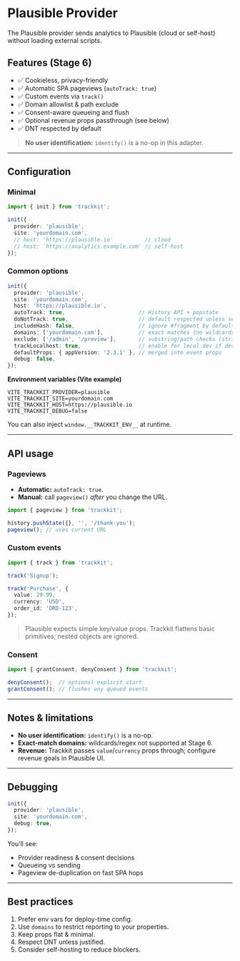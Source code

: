 # Plausible Provider

The Plausible provider sends analytics to Plausible (cloud or self-host) without loading external scripts.

## Features (Stage 6)

- ✅ Cookieless, privacy-friendly
- ✅ Automatic SPA pageviews (`autoTrack: true`)
- ✅ Custom events via `track()`
- ✅ Domain allowlist & path exclude
- ✅ Consent-aware queueing and flush
- ✅ Optional revenue props passthrough (see below)
- ✅ DNT respected by default

> **No user identification:** `identify()` is a no-op in this adapter.

---

## Configuration

### Minimal

```ts
import { init } from 'trackkit';

init({
  provider: 'plausible',
  site: 'yourdomain.com',
  // host: 'https://plausible.io'          // cloud
  // host: 'https://analytics.example.com' // self-host
});
```

### Common options

```ts
init({
  provider: 'plausible',
  site: 'yourdomain.com',
  host: 'https://plausible.io',
  autoTrack: true,                       // History API + popstate
  doNotTrack: true,                      // default respected unless set to false
  includeHash: false,                    // ignore #fragment by default
  domains: ['yourdomain.com'],           // exact matches (no wildcards)
  exclude: ['/admin', '/preview'],       // substring/path checks (strings only)
  trackLocalhost: true,                  // enable for local dev if desired
  defaultProps: { appVersion: '2.3.1' }, // merged into event props
  debug: false,
});
```

**Environment variables (Vite example)**

```env
VITE_TRACKKIT_PROVIDER=plausible
VITE_TRACKKIT_SITE=yourdomain.com
VITE_TRACKKIT_HOST=https://plausible.io
VITE_TRACKKIT_DEBUG=false
```

You can also inject `window.__TRACKKIT_ENV__` at runtime.

---

## API usage

### Pageviews

* **Automatic:** `autoTrack: true`.
* **Manual:** call `pageview()` *after* you change the URL.

```ts
import { pageview } from 'trackkit';

history.pushState({}, '', '/thank-you');
pageview(); // uses current URL
```

### Custom events

```ts
import { track } from 'trackkit';

track('Signup');

track('Purchase', {
  value: 29.99,
  currency: 'USD',
  order_id: 'ORD-123',
});
```

> Plausible expects simple key/value props. Trackkit flattens basic primitives; nested objects are ignored.

### Consent

```ts
import { grantConsent, denyConsent } from 'trackkit';

denyConsent();  // optional explicit start
grantConsent(); // flushes any queued events
```

---

## Notes & limitations

* **No user identification:** `identify()` is a no-op.
* **Exact-match domains:** wildcards/regex not supported at Stage 6.
* **Revenue:** Trackkit passes `value`/`currency` props through; configure revenue goals in Plausible UI.

---

## Debugging

```ts
init({
  provider: 'plausible',
  site: 'yourdomain.com',
  debug: true,
});
```

You’ll see:

* Provider readiness & consent decisions
* Queueing vs sending
* Pageview de-duplication on fast SPA hops

---

## Best practices

1. Prefer env vars for deploy-time config.
2. Use `domains` to restrict reporting to your properties.
3. Keep props flat & minimal.
4. Respect DNT unless justified.
5. Consider self-hosting to reduce blockers.
